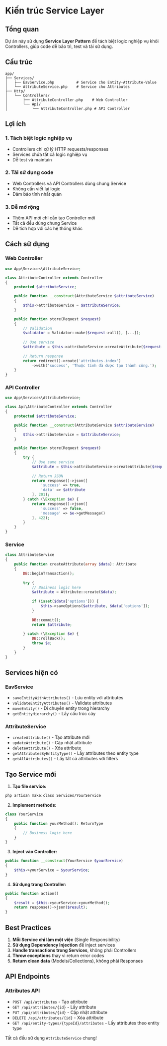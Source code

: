 # Kiến trúc Service Layer

## Tổng quan

Dự án này sử dụng **Service Layer Pattern** để tách biệt logic nghiệp vụ khỏi Controllers, giúp code dễ bảo trì, test và tái sử dụng.

## Cấu trúc

```
app/
├── Services/
│   ├── EavService.php          # Service cho Entity-Attribute-Value
│   └── AttributeService.php    # Service cho Attributes
├── Http/
│   └── Controllers/
│       ├── AttributeController.php    # Web Controller
│       └── Api/
│           └── AttributeController.php # API Controller
```

## Lợi ích

### 1. **Tách biệt logic nghiệp vụ**
   - Controllers chỉ xử lý HTTP requests/responses
   - Services chứa tất cả logic nghiệp vụ
   - Dễ test và maintain

### 2. **Tái sử dụng code**
   - Web Controllers và API Controllers dùng chung Service
   - Không cần viết lại logic
   - Đảm bảo tính nhất quán

### 3. **Dễ mở rộng**
   - Thêm API mới chỉ cần tạo Controller mới
   - Tất cả đều dùng chung Service
   - Dễ tích hợp với các hệ thống khác

## Cách sử dụng

### Web Controller
```php
use App\Services\AttributeService;

class AttributeController extends Controller
{
    protected $attributeService;

    public function __construct(AttributeService $attributeService)
    {
        $this->attributeService = $attributeService;
    }

    public function store(Request $request)
    {
        // Validation
        $validator = Validator::make($request->all(), [...]);
        
        // Use service
        $attribute = $this->attributeService->createAttribute($request->all());
        
        // Return response
        return redirect()->route('attributes.index')
            ->with('success', 'Thuộc tính đã được tạo thành công.');
    }
}
```

### API Controller
```php
use App\Services\AttributeService;

class Api\AttributeController extends Controller
{
    protected $attributeService;

    public function __construct(AttributeService $attributeService)
    {
        $this->attributeService = $attributeService;
    }

    public function store(Request $request)
    {
        try {
            // Use same service
            $attribute = $this->attributeService->createAttribute($request->all());
            
            // Return JSON
            return response()->json([
                'success' => true, 
                'data' => $attribute
            ], 201);
        } catch (\Exception $e) {
            return response()->json([
                'success' => false, 
                'message' => $e->getMessage()
            ], 422);
        }
    }
}
```

### Service
```php
class AttributeService
{
    public function createAttribute(array $data): Attribute
    {
        DB::beginTransaction();
        
        try {
            // Business logic here
            $attribute = Attribute::create($data);
            
            if (isset($data['options'])) {
                $this->saveOptions($attribute, $data['options']);
            }
            
            DB::commit();
            return $attribute;
            
        } catch (\Exception $e) {
            DB::rollBack();
            throw $e;
        }
    }
}
```

## Services hiện có

### EavService
- `saveEntityWithAttributes()` - Lưu entity với attributes
- `validateEntityAttributes()` - Validate attributes
- `moveEntity()` - Di chuyển entity trong hierarchy
- `getEntityHierarchy()` - Lấy cấu trúc cây

### AttributeService  
- `createAttribute()` - Tạo attribute mới
- `updateAttribute()` - Cập nhật attribute
- `deleteAttribute()` - Xóa attribute
- `getAttributesByEntityType()` - Lấy attributes theo entity type
- `getAllAttributes()` - Lấy tất cả attributes với filters

## Tạo Service mới

1. **Tạo file service:**
```bash
php artisan make:class Services/YourService
```

2. **Implement methods:**
```php
class YourService
{
    public function yourMethod(): ReturnType
    {
        // Business logic here
    }
}
```

3. **Inject vào Controller:**
```php
public function __construct(YourService $yourService)
{
    $this->yourService = $yourService;
}
```

4. **Sử dụng trong Controller:**
```php
public function action()
{
    $result = $this->yourService->yourMethod();
    return response()->json($result);
}
```

## Best Practices

1. **Mỗi Service chỉ làm một việc** (Single Responsibility)
2. **Sử dụng Dependency Injection** để inject services
3. **Handle transactions trong Services**, không phải Controllers
4. **Throw exceptions** thay vì return error codes
5. **Return clean data** (Models/Collections), không phải Responses

## API Endpoints

### Attributes API
- `POST /api/attributes` - Tạo attribute
- `GET /api/attributes/{id}` - Lấy attribute
- `PUT /api/attributes/{id}` - Cập nhật attribute
- `DELETE /api/attributes/{id}` - Xóa attribute
- `GET /api/entity-types/{typeId}/attributes` - Lấy attributes theo entity type

Tất cả đều sử dụng `AttributeService` chung!
